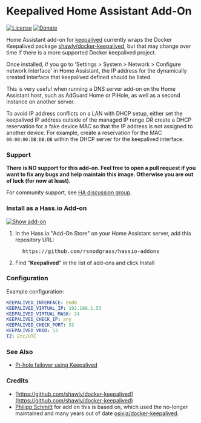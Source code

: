 # Keepalived Home Assistant Add-On

[![License](https://img.shields.io/badge/License-Apache%202.0-blue.svg)](https://opensource.org/licenses/Apache-2.0)
[![Donate](https://img.shields.io/badge/Donate-PayPal-green.svg)](https://www.paypal.com/cgi-bin/webscr?cmd=_donations&business=WREP29UDAMB6G)

Home Assistant add-on for [keepalived](https://github.com/shawly/docker-keepalived) currently wraps the Docker Keepalived package [shawly/docker-keepalived](https://github.com/shawly/docker-keepalived), but that may change over time if there is a more supported Docker keepalived project.

Once installed, if you go to 'Settings > System > Network > Configure network interface' in Home Assistant, the IP address for the dynamically created interface that keepalived defined should be listed.

This is very useful when running a DNS server add-on on the Home Assistant host, such as AdGuard Home or PiHole, as well as a second instance on another server.

To avoid IP address conflicts on a LAN with DHCP setup, either set the keepalived IP address outside of the managed IP range *OR* create a DHCP reservation for a fake device MAC so that the IP address is not assigned to another device. For example, create a reservation for the MAC `00:00:00:DB:DB:DB` within the DHCP server for the keepalived interface.

### Support

**There is NO support for this add-on. Feel free to open a pull request if you want to fix any bugs and help maintain this image. Otherwise you are out of luck (for now at least).**

For community support, see [HA discussion group](https://community.home-assistant.io/t/using-keepalived-in-a-hassos-installation/404185/5).

### Install as a Hass.io Add-on

[![Show add-on](https://my.home-assistant.io/badges/supervisor_addon.svg)](https://my.home-assistant.io/redirect/supervisor_addon/?addon=f14f1480_keepalived&repository_url=https%3A%2F%2Fgithub.com%2Frsnodgrass%2Fhassio-addons)

1. In the Hass.io "Add-On Store" on your Home Assistant server, add this repository URL:
<pre>
     https://github.com/rsnodgrass/hassio-addons
</pre>

2. Find "__Keepalived__" in the list of add-ons and click Install


### Configuration

Example configuration:

```yaml
KEEPALIVED_INTERFACE: end0
KEEPALIVED_VIRTUAL_IP: 192.168.1.53
KEEPALIVED_VIRTUAL_MASK: 24
KEEPALIVED_CHECK_IP: any
KEEPALIVED_CHECK_PORT: 53
KEEPALIVED_VRID: 53
TZ: Etc/UTC
```

### See Also

* [Pi-hole failover using Keepalived](https://davidshomelab.com/pi-hole-failover-with-keepalived/)

### Credits

* [https://github.com/shawly/docker-keepalived](https://github.com/shawly/docker-keepalived)
* [Philipp Schmitt](https://github.com/pschmitt/home-assistant-addons) for add on this is based on, which used the no-longer maintained and many years out of date [osixia/docker-keepalived](https://github.com/osixia/docker-keepalived).
